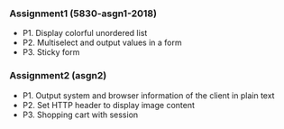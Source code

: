 ### Assignment1 (5830-asgn1-2018)
* P1. Display colorful unordered list
* P2. Multiselect and output values in a form
* P3. Sticky form

### Assignment2 (asgn2)
* P1. Output system and browser information of the client in plain text
* P2. Set HTTP header to display image content
* P3. Shopping cart with session

